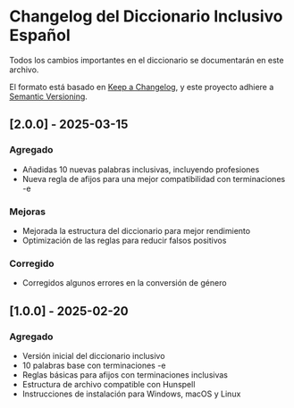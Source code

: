 # Changelog del Diccionario Inclusivo Español

Todos los cambios importantes en el diccionario se documentarán en este archivo.

El formato está basado en [Keep a Changelog](https://keepachangelog.com/es/1.0.0/),
y este proyecto adhiere a [Semantic Versioning](https://semver.org/spec/v2.0.0.html).

## [2.0.0] - 2025-03-15

### Agregado
- Añadidas 10 nuevas palabras inclusivas, incluyendo profesiones
- Nueva regla de afijos para una mejor compatibilidad con terminaciones -e

### Mejoras
- Mejorada la estructura del diccionario para mejor rendimiento
- Optimización de las reglas para reducir falsos positivos

### Corregido
- Corregidos algunos errores en la conversión de género

## [1.0.0] - 2025-02-20

### Agregado
- Versión inicial del diccionario inclusivo
- 10 palabras base con terminaciones -e
- Reglas básicas para afijos con terminaciones inclusivas
- Estructura de archivo compatible con Hunspell
- Instrucciones de instalación para Windows, macOS y Linux